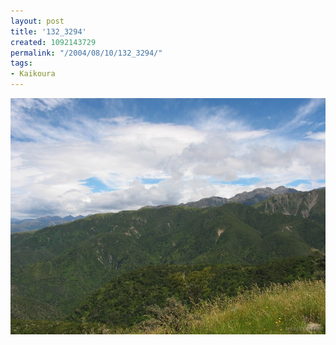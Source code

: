 ```yaml
---
layout: post
title: '132_3294'
created: 1092143729
permalink: "/2004/08/10/132_3294/"
tags:
- Kaikoura
---
```


<img src="/image/images/132_3294-1157.jpg"/>

